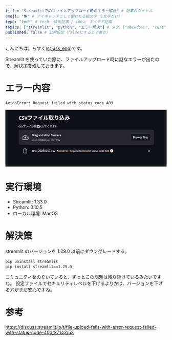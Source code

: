 ```yaml
---
title: "Streamlitでのファイルアップロード時のエラー解決" # 記事のタイトル
emoji: "🐕" # アイキャッチとして使われる絵文字（1文字だけ）
type: "tech" # tech: 技術記事 / idea: アイデア記事
topics: ["streamlit", "python", "エラー解決"] # タグ。["markdown", "rust", "aws"]のように指定する
published: false # 公開設定（falseにすると下書き）
---
```


こんにちは。らすく([@lusk_eng](<[lusk_eng](https://twitter.com/lusk_eng)>))です。

Streamlit を使っていた際に、ファイルアップロード時に謎なエラーが出たので、解決策を残しておきます。

# エラー内容

```
AxiosError: Request failed with status code 403
```

![エラー画面](/images/streamlit-error/streamlit_error.png)

# 実行環境

- Streamlit: 1.33.0
- Python: 3.10.5
- ローカル環境: MacOS

# 解決策

streamlit のバージョンを 1.29.0 以前にダウングレードする。

```
pip uninstall streamlit
pip install streamlit==1.29.0
```

コミュニティをのぞいていると、ずっとこの問題は残り続けているみたいですね。
設定ファイルでセキュリティレベルを下げるよりかは、バージョンを下げる方がまだ安心ですね。

# 参考

https://discuss.streamlit.io/t/file-upload-fails-with-error-request-failed-with-status-code-403/27143/53

